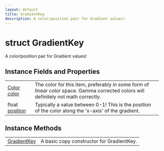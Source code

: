 ```yaml
---
layout: default
title: GradientKey
description: A color/position pair for Gradient values!
---
```

# struct GradientKey

A color/position pair for Gradient values!

## Instance Fields and Properties

|  |  |
|--|--|
|[Color]({{site.url}}/Pages/Reference/Color.html) [color]({{site.url}}/Pages/Reference/GradientKey/color.html)|The color for this item, preferably in some form of linear color space. Gamma corrected colors will definitely not math correctly.|
|float [position]({{site.url}}/Pages/Reference/GradientKey/position.html)|Typically a value between 0-1! This is the position of the color along the 'x-axis' of the gradient.|

## Instance Methods

|  |  |
|--|--|
|[GradientKey]({{site.url}}/Pages/Reference/GradientKey/GradientKey.html)|A basic copy constructor for GradientKey.|
